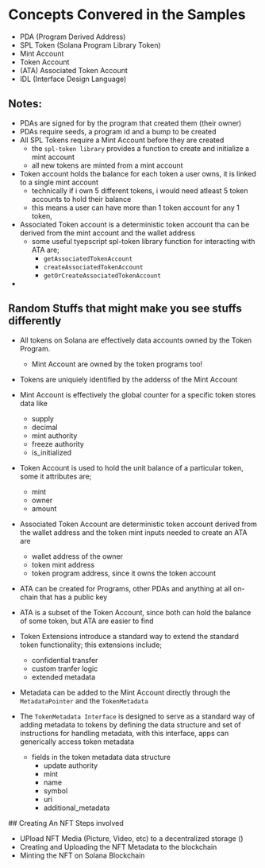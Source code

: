 # Concepts Convered in the Samples

- PDA (Program Derived Address)
- SPL Token (Solana Program Library Token)
- Mint Account 
- Token Account
- (ATA) Associated Token Account
- IDL (Interface Design Language)


## Notes:
- PDAs are signed for by the program that created them (their owner)
- PDAs require seeds, a program id and a bump to be created 
- All SPL Tokens require a Mint Account before they are created 
  - the ```spl-token library``` provides a function to create and initialize a mint account
  - all new tokens are minted from a mint account
- Token account holds the balance for each token a user owns, it is linked to a single mint account
  - technically if i own 5 different tokens, i would need atleast 5 token accounts to hold their balance
  - this means a user can have more than 1 token account for any 1 token,
- Associated Token account is a deterministic token account tha can be derived from the mint account and the wallet address
  - some useful tyepscript spl-token library function for interacting with ATA are;
    - ```getAssociatedTokenAccount```
    - ```createAssociatedTokenAccount```
    - ```getOrCreateAssociatedTokenAccount```
- 


## Random Stuffs that might make you see stuffs differently
- All tokens on Solana are effectively data accounts owned by the Token Program.
  - Mint Account are owned by the token programs too!
- Tokens are uniquiely identified by the adderss of the Mint Account
- Mint Account is effectively the global counter for a specific token stores data like 
  - supply
  - decimal
  - mint authority
  - freeze authority
  - is_initialized
- Token Account is used to hold the unit balance of a particular token, some it attributes are;
  - mint
  - owner 
  - amount
- Associated Token Account are deterministic token account derived from the wallet address and the token mint
  inputs needed to create an ATA are
  - wallet address of the owner
  - token mint address
  - token program address, since it owns the token account
- ATA can be created for Programs, other PDAs and anything at all on-chain that has a public key
- ATA is a subset of the Token Account, since both can hold the balance of some token, but ATA are easier to find
- Token Extensions introduce a standard way to extend the standard token functionality; this extensions include;
    - confidential transfer
    - custom tranfer logic
    - extended metadata
- Metadata can be added to the Mint Account directly through the ```MetadataPointer``` and the ```TokenMetadata```

- The ```TokenMetadata Interface``` is designed to serve as a standard way of adding metadata to tokens by 
defining the data structure and set of instructions for handling metadata, with this interface, apps can generically access
token metadata 
  - fields in the token metadata data structure
    - update authority
    - mint
    - name
    - symbol
    - uri
    - additional_metadata


## Creating An NFT
Steps involved
- UPload NFT Media (Picture, Video, etc) to a decentralized storage ()
- Creating and Uploading the NFT Metadata to the blockchain
- Minting the NFT on Solana Blockchain

